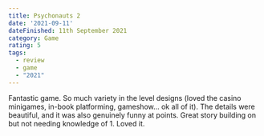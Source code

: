 ```yaml
---
title: Psychonauts 2
date: '2021-09-11'
dateFinished: 11th September 2021
category: Game
rating: 5
tags:
  - review
  - game
  - "2021"
---
```


Fantastic game. So much variety in the level designs (loved the casino minigames, in-book platforming, gameshow... ok all of it). The details were beautiful, and it was also genuinely funny at points. Great story building on but not needing knowledge of 1. Loved it.